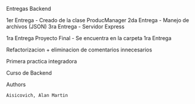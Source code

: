 Entregas Backend

1er Entrega - Creado de la clase ProducManager
2da Entrega - Manejo de archivos (JSON)
3ra Entrega - Servidor Express

1ra Entrega Proyecto Final - Se encuentra en la carpeta 1ra Entrega

Refactorizacion + eliminacion de comentarios innecesarios

Primera practica integradora

Curso de Backend

Authors

    Aisicovich, Alan Martin
